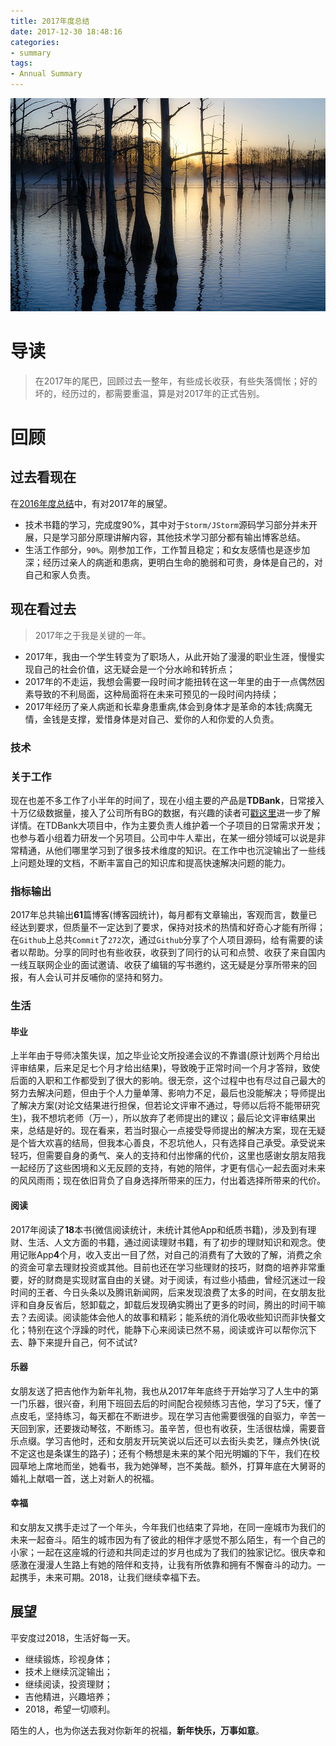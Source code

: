```yaml
---
title: 2017年度总结
date: 2017-12-30 18:48:16
categories:
- summary
tags:
- Annual Summary
---
```


![](https://raw.githubusercontent.com/leesf/blogPhotos/master/summary/summary-photo.png)

# 导读

> 在2017年的尾巴，回顾过去一整年，有些成长收获，有些失落惆怅；好的坏的，经历过的，都需要重温，算是对2017年的正式告别。

# 回顾

## 过去看现在

在[2016年度总结](http://www.cnblogs.com/leesf456/p/6239651.html)中，有对2017年的展望。

* 技术书籍的学习，完成度90%，其中对于`Storm/JStorm`源码学习部分并未开展，只是学习部分原理讲解内容，其他技术学习部分都有输出博客总结。
* 生活工作部分，`90%`。刚参加工作，工作暂且稳定；和女友感情也是逐步加深；经历过亲人的病逝和患病，更明白生命的脆弱和可贵，身体是自己的，对自己和家人负责。

## 现在看过去

> 2017年之于我是关键的一年。

* 2017年，我由一个学生转变为了职场人，从此开始了漫漫的职业生涯，慢慢实现自己的社会价值，这无疑会是一个分水岭和转折点；
* 2017年的不走运，我想会需要一段时间才能扭转在这一年里的由于一点偶然因素导致的不利局面，这种局面将在未来可预见的一段时间内持续；
* 2017年经历了亲人病逝和长辈身患重病,体会到身体才是革命的本钱;病魔无情，金钱是支撑，爱惜身体是对自己、爱你的人和你爱的人负责。


### 技术

### 关于工作

现在也差不多工作了小半年的时间了，现在小组主要的产品是**TDBank**，日常接入十万亿级数据量，接入了公司所有BG的数据，有兴趣的读者可[戳这里](http://data.qq.com/article?id=951)进一步了解详情。在TDBank大项目中，作为主要负责人维护着一个子项目的日常需求开发；也参与着小组着力研发一个另项目。公司中牛人辈出，在某一细分领域可以说是非常精通，从他们哪里学习到了很多技术维度的知识。在工作中也沉淀输出了一些线上问题处理的文档，不断丰富自己的知识库和提高快速解决问题的能力。

### 指标输出

2017年总共输出**61**篇博客(博客园统计)，每月都有文章输出，客观而言，数量已经达到要求，但质量不一定达到了要求，保持对技术的热情和好奇心才能有所得；在`Github`上总共`Commit`了`272`次，通过`Github`分享了个人项目源码，给有需要的读者以帮助。分享的同时也有些收获，收获到了同行的认可和点赞、收获了来自国内一线互联网企业的面试邀请、收获了编辑的写书邀约，这无疑是分享所带来的回报，有人会认可并反哺你的坚持和努力。

### 生活

#### 毕业

上半年由于导师决策失误，加之毕业论文所投递会议的不靠谱(原计划两个月给出评审结果，后来足足七个月才给出结果)，导致晚于正常时间一个月才答辩，致使后面的入职和工作都受到了很大的影响。很无奈，这个过程中也有尽过自己最大的努力去解决问题，但由于个人力量单薄、影响力不足，最后也没能解决；导师提出了解决方案(对论文结果进行担保，但若论文评审不通过，导师以后将不能带研究生)，我不想坑老师（万一），所以放弃了老师提出的建议；最后论文评审结果出来，总结是好的。现在看来，若当时狠心一点接受导师提出的解决方案，现在无疑是个皆大欢喜的结局，但我本心善良，不忍坑他人，只有选择自己承受。承受说来轻巧，但需要自身的勇气、亲人的支持和付出惨痛的代价，这里也感谢女朋友陪我一起经历了这些困境和义无反顾的支持，有她的陪伴，才更有信心一起去面对未来的风风雨雨；现在依旧背负了自身选择所带来的压力，付出着选择所带来的代价。

#### 阅读
2017年阅读了**18**本书(微信阅读统计，未统计其他App和纸质书籍)，涉及到有理财、生活、人文方面的书籍，通过阅读理财书籍，有了初步的理财知识和观念。使用记账App**4**个月，收入支出一目了然，对自己的消费有了大致的了解，消费之余的资金可拿去理财投资或其他。目前也还在学习些理财的技巧，财商的培养非常重要，好的财商是实现财富自由的关键。对于阅读，有过些小插曲，曾经沉迷过一段时间的王者、今日头条以及腾讯新闻网，后来发现浪费了太多的时间，在女朋友批评和自身反省后，怒卸载之，卸载后发现确实腾出了更多的时间，腾出的时间干嘛去？去阅读。阅读能体会他人的故事和精彩；能系统的消化吸收些知识而非快餐文化；特别在这个浮躁的时代，能静下心来阅读已然不易，阅读或许可以帮你沉下去、静下来提升自己，何不试试?

#### 乐器

女朋友送了把吉他作为新年礼物，我也从2017年年底终于开始学习了人生中的第一门乐器，很兴奋，利用下班回去后的时间配合视频练习吉他，学习了5天，懂了点皮毛，坚持练习，每天都在不断进步。现在学习吉他需要很强的自驱力，辛苦一天回到家，还要拨动琴弦，不断练习。虽辛苦，但也有收获，生活很枯燥，需要音乐点缀。学习吉他时，还和女朋友开玩笑说以后还可以去街头卖艺，赚点外快(说不定这也是条谋生的路子)；还有个畅想是未来的某个阳光明媚的下午，我们在校园草地上席地而坐，她看书，我为她弹琴，岂不美哉。额外，打算年底在大舅哥的婚礼上献唱一首，送上对新人的祝福。

#### 幸福

和女朋友又携手走过了一个年头，今年我们也结束了异地，在同一座城市为我们的未来一起奋斗。陌生的城市因为有了彼此的相伴才感觉不那么陌生，有一个自己的小家；一起在这座城的行迹和共同走过的岁月也成为了我们的独家记忆。很庆幸和感激在漫漫人生路上有她的陪伴和支持，让我有所依靠和拥有不懈奋斗的动力。一起携手，未来可期。2018，让我们继续幸福下去。

## 展望

平安度过2018，生活好每一天。

* 继续锻炼，珍视身体；
* 技术上继续沉淀输出；
* 继续阅读，投资理财；
* 吉他精进，兴趣培养；
* 2018，希望一切顺利。  

陌生的人，也为你送去我对你新年的祝福，**新年快乐，万事如意**。







































